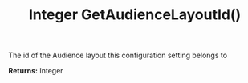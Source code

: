 ﻿---
uid: crmscript_ref_NSAudienceConfigParameter_GetAudienceLayoutId
title: Integer GetAudienceLayoutId()
intellisense: NSAudienceConfigParameter.GetAudienceLayoutId
keywords: NSAudienceConfigParameter, GetAudienceLayoutId
so.topic: reference
---

The id of the Audience layout this configuration setting belongs to

**Returns:** Integer


